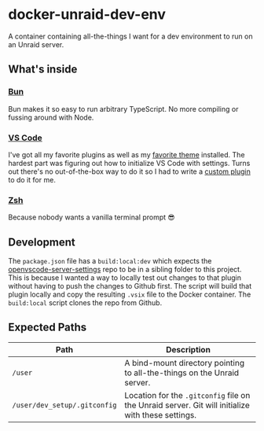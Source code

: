 # docker-unraid-dev-env

A container containing all-the-things I want for a dev environment to run on an
Unraid server.

## What's inside

### [Bun](https://bun.sh/)

Bun makes it so easy to run arbitrary TypeScript. No more compiling or fussing
around with Node.

### [VS Code](https://github.com/gitpod-io/openvscode-server)

I've got all my favorite plugins as well as my
[favorite theme](https://github.com/qodesmith/outrun-meets-synthwave) installed.
The hardest part was figuring out how to initialize VS Code with settings. Turns
out there's no out-of-the-box way to do it so I had to write a
[custom plugin](https://github.com/qodesmith/openvscode-server-settings) to do
it for me.

### [Zsh](https://www.zsh.org/)

Because nobody wants a vanilla terminal prompt 😎

## Development

The `package.json` file has a `build:local:dev` which expects the
[openvscode-server-settings](https://github.com/qodesmith/openvscode-server-settings)
repo to be in a sibling folder to this project. This is because I wanted a way
to locally test out changes to that plugin without having to push the changes
to Github first. The script will build that plugin locally and copy the
resulting `.vsix` file to the Docker container. The `build:local` script clones
the repo from Github.

## Expected Paths

| Path                         | Description                                                                                       |
| ---------------------------- | ------------------------------------------------------------------------------------------------- |
| `/user`                      | A bind-mount directory pointing to all-the-things on the Unraid server.                           |
| `/user/dev_setup/.gitconfig` | Location for the `.gitconfig` file on the Unraid server. Git will initialize with these settings. |
